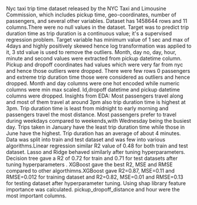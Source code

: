 Nyc taxi trip time dataset released by the NYC Taxi and Limousine Commission, which includes pickup time, geo-coordinates, number of passengers, and several other variables. Dataset has 1458644 rows and 11 columns.There were no null values in the dataset. Target was to predict trip duration time as trip duration is a continuous value; it's a supervised regression problem. Target variable has minimum value of 1 sec and max of 4days and highly positively skewed hence log transformation was applied to it, 3 std value is used to remove the outliers. Month, day no, day, hour, minute and second values were extracted from pickup datetime column. Pickup and dropoff coordinates had values which were very far from nyc and hence those outliers were dropped. There were few rows 0 passengers and extreme trip duration time those were considered as outliers and hence dropped. Month and day columns were one hot encoded while numeric columns were min max scaled. Id,dropoff datetime and pickup datetime columns were dropped. 
Insights from EDA: Most passengers travel along and most of them travel at around 3pm also trip duration time is highest at 3pm. Trip duration time is least from midnight to early morning and passengers travel the most distance. Most passengers prefer to travel during weekdays compared to weekends,with Wednesday being the busiest day. Trips taken in January have the least trip duration time while those in June have the highest. Trip duration has an average of about 4 minutes. 
Data was split into train and test dataset and was few into various algorithms.Linear regression similar R2 value of 0.48 for both train and test dataset. Lasso and Ridge behaved similarly after tuning hyperparameters. Decision tree gave a R2 of 0.72 for train and 0.71 for test datasets after tuning hyperparameters . XGBoost gave the best R2, MSE and RMSE compared to other algorthimns.XGBoost gave R2=0.87, MSE=0.11 and RMSE=0.012 for training dataset and R2=0.82, MSE=0.01 and RMSE=0.13 for testing dataset after hyperparameter tuning. Using shap library feature importance was calculated. pickup_dropoff_distance and hour were the most important columns.
